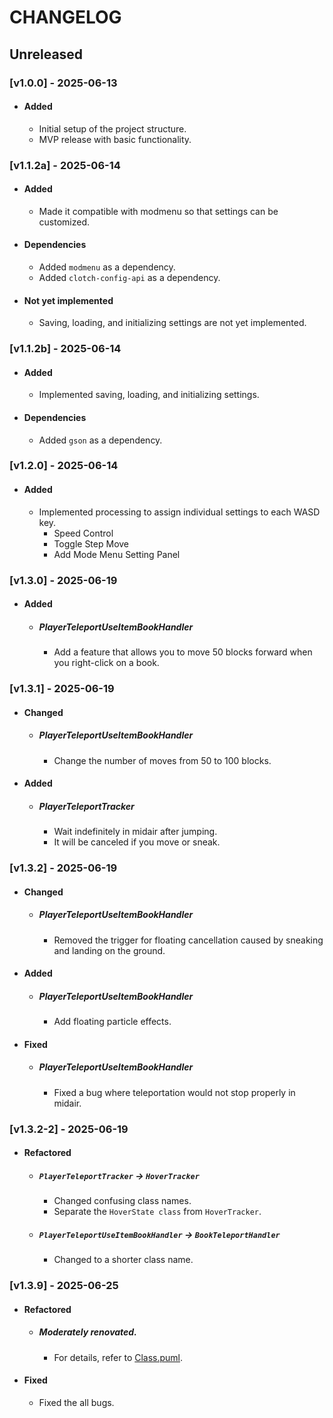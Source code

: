 # CHANGELOG

## Unreleased

### [v1.0.0] - 2025-06-13
- #### Added
  - Initial setup of the project structure.
  - MVP release with basic functionality.

### [v1.1.2a] - 2025-06-14
- #### Added
  - Made it compatible with modmenu so that settings can be customized.
- #### Dependencies
  - Added `modmenu` as a dependency.
  - Added `clotch-config-api` as a dependency.
- #### Not yet implemented
  - Saving, loading, and initializing settings are not yet implemented.

### [v1.1.2b] - 2025-06-14
- #### Added
  - Implemented saving, loading, and initializing settings.
- #### Dependencies
  - Added `gson` as a dependency.

### [v1.2.0] - 2025-06-14
- #### Added
  - Implemented processing to assign individual settings to each WASD key.
    - Speed Control
    - Toggle Step Move
    - Add Mode Menu Setting Panel

### [v1.3.0] - 2025-06-19
- #### Added
  - ##### PlayerTeleportUseItemBookHandler
    - Add a feature that allows you to move 50 blocks forward when you right-click on a book.

### [v1.3.1] - 2025-06-19
- #### Changed
  - ##### PlayerTeleportUseItemBookHandler
    - Change the number of moves from 50 to 100 blocks.
- #### Added
  - ##### PlayerTeleportTracker
    - Wait indefinitely in midair after jumping.
    - It will be canceled if you move or sneak.

### [v1.3.2] - 2025-06-19
- #### Changed
  - ##### PlayerTeleportUseItemBookHandler
    - Removed the trigger for floating cancellation caused by sneaking and landing on the ground.
- #### Added
  - ##### PlayerTeleportUseItemBookHandler
    - Add floating particle effects.
- #### Fixed
  - ##### PlayerTeleportUseItemBookHandler
    - Fixed a bug where teleportation would not stop properly in midair.

### [v1.3.2-2] - 2025-06-19
- #### Refactored
  - ##### `PlayerTeleportTracker` -> `HoverTracker`
    - Changed confusing class names.
    - Separate the `HoverState class` from `HoverTracker`.
  - ##### `PlayerTeleportUseItemBookHandler` -> `BookTeleportHandler`
    - Changed to a shorter class name.

### [v1.3.9] - 2025-06-25
- #### Refactored
  - ##### Moderately renovated.
    - For details, refer to [Class.puml](src/main/java/com/ysk/stepmove/event/Class.puml).
- #### Fixed
  - Fixed the all bugs.